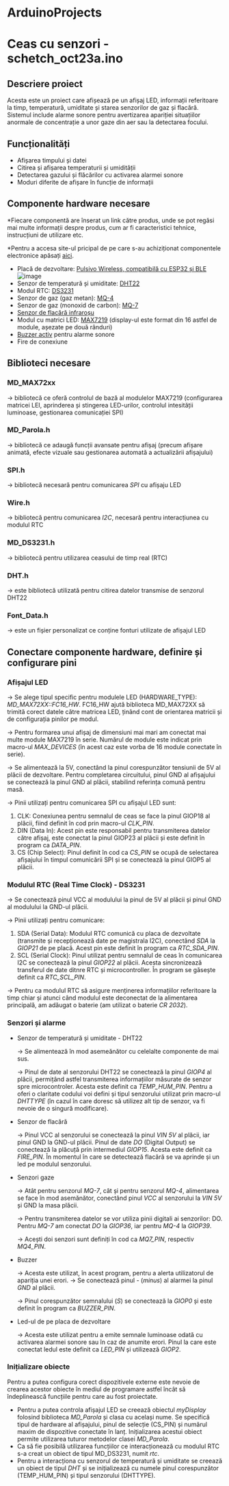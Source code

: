 # ArduinoProjects

# Ceas cu senzori - schetch_oct23a.ino

## Descriere proiect

Acesta este un proiect care afișează pe un afișaj LED, informații referitoare la timp, temperatură, umiditate și starea senzorilor de gaz și flacără. Sistemul include alarme sonore pentru avertizarea apariției situațiilor anormale de concentrație a unor gaze din aer sau la detectarea focului.

## Funcționalități

- Afișarea timpului și datei
- Citirea și afișarea temperaturii și umidității
- Detectarea gazului și flăcărilor cu activarea alarmei sonore
- Moduri diferite de afișare în funcție de informații

## Componente hardware necesare
*Fiecare componentă are înserat un link către produs, unde se pot regăsi mai multe informații despre produs, cum ar fi caracteristici tehnice, instrucțiuni de utilizare etc.

*Pentru a accesa site-ul pricipal de pe care s-au achiziționat componentele electronice apăsați [aici](https://www.optimusdigital.ro).

- Placă de dezvoltare: [Pulsivo Wireless, compatibilă cu ESP32 și BLE](https://www.optimusdigital.ro/ro/placi-cu-esp32/12933-placa-de-dezvoltare-plusivo-wireless-compatibila-cu-esp32-si-ble.html?search_query=esp32&results=28) 
![image](https://github.com/user-attachments/assets/f99be17a-e59f-439f-b10c-78fb3cdf6495)
- Senzor de temperatură și umiditate: [DHT22](https://www.optimusdigital.ro/ro/senzori-senzori-de-temperatura/3157-senzor-de-temperatura-i-umiditate-dht22am2302b.html?search_query=dht22&results=6)
- Modul RTC: [DS3231](https://www.optimusdigital.ro/ro/altele/1102-modul-cu-ceas-in-timp-real-ds3231.html?search_query=ds3231&results=6)
- Senzor de gaz (gaz metan): [MQ-4](https://www.optimusdigital.ro/ro/senzori-de-gaze/1130-modul-senzor-de-gaz-mq-4.html?search_query=senzor+gaz&results=34)
- Senzor de gaz (monoxid de carbon): [MQ-7](https://www.optimusdigital.ro/ro/senzori-de-gaze/1127-modul-senzor-de-gaz-mq-7.html?search_query=senzor+gaz&results=34)
- [Senzor de flacără infraroșu](https://www.optimusdigital.ro/ro/senzori-senzori-optici/110-modul-senzor-de-flacara-.html?search_query=flacara&results=3)
- Modul cu matrici LED: [MAX7219](https://www.optimusdigital.ro/ro/optoelectronice-matrice-de-led-uri/4154-modul-max7219-cu-4-matrice-led.html) (display-ul este format din 16 astfel de module, așezate pe două rânduri)
- [Buzzer activ](https://www.optimusdigital.ro/ro/audio-buzzere/12513-pcb-mounted-active-buzzer-module.html?search_query=buzzer&results=61) pentru alarme sonore
- Fire de conexiune

## Biblioteci necesare

### MD_MAX72xx
-> bibliotecă ce oferă controlul de bază al modulelor MAX7219 (configurarea matricei LEI, aprinderea și stingerea LED-urilor, controlul intesității luminoase, gestionarea comunicației SPI)

### MD_Parola.h
-> bibliotecă ce adaugă funcții avansate pentru afișaj (precum afișare animată, efecte vizuale sau gestionarea automată a actualizării afișajului)

### SPI.h
-> bibliotecă necesară pentru comunicarea *SPI* cu afișaju LED

### Wire.h
-> bibliotecă pentru comunicarea *I2C*, necesară pentru interacțiunea cu modulul RTC

### MD_DS3231.h
-> bibliotecă pentru utilizarea ceasului de timp real (RTC)

### DHT.h
-> este bibliotecă utilizată pentru citirea datelor transmise de senzorul DHT22

### Font_Data.h
-> este un fișier personalizat ce conține fonturi utilizate de afișajul LED

## Conectare componente hardware, definire și configurare pini 

### Afișajul LED 
-> Se alege tipul specific pentru modulele LED (HARDWARE_TYPE): *MD_MAX72XX::FC16_HW*. FC16_HW ajută biblioteca MD_MAX72XX să trimită corect datele către matricea LED, ținând cont de orientarea matricii și de configurația pinilor pe modul.

-> Pentru formarea unui afișaj de dimensiuni mai mari am conectat mai multe module MAX7219 în serie. Numărul de module este indicat prin macro-ul *MAX_DEVICES* (în acest caz este vorba de 16 module conectate în serie).

-> Se alimentează la 5V, conectând la pinul corespunzător tensiunii de 5V al plăcii de dezvoltare. Pentru completarea circuitului, pinul GND al afișajului se conectează la pinul GND al plăcii, stabilind referința comună pentru masă.

-> Pinii utilizați pentru comunicarea SPI cu afișajul LED sunt:
  1. CLK: Conexiunea pentru semnalul de ceas se face la pinul GIOP18 al plăcii, fiind definit în cod prin macro-ul *CLK_PIN*.
  2. DIN (Data In): Acest pin este responsabil pentru transmiterea datelor către afișaj, este conectat la pinul GIOP23 al plăcii și este definit în program ca *DATA_PIN*.
  3. CS (Chip Select): Pinul definit în cod ca *CS_PIN* se ocupă de selectarea afișajului în timpul comunicării SPI și se conectează la pinul GIOP5 al plăcii.

### Modulul RTC (Real Time Clock) - DS3231

-> Se conectează pinul VCC al modulului la pinul de 5V al plăcii și pinul GND al modulului la GND-ul plăcii.

-> Pinii utilizați pentru comunicare:
  1. SDA (Serial Data): Modulul RTC comunică cu placa de dezvoltate (transmite și recepționează date pe magistrala I2C), conectând *SDA* la *GIOP21* de pe placă. Acest pin este definit în program ca *RTC_SDA_PIN*.
  2. SCL (Serial Clock): Pinul utilizat pentru semnalul de ceas în comunicarea I2C se conectează la pinul *GIOP22* al plăcii. Acesta sincronizează transferul de date ditnre RTC și microcontroller. În program se găsește definit ca *RTC_SCL_PIN*.

-> Pentru ca modulul RTC să asigure menținerea informațiilor referitoare la timp chiar și atunci când modulul este deconectat de la alimentarea principală, am adăugat o baterie (am utilizat o baterie *CR 2032*).

### Senzori și alarme

- Senzor de temperatură și umiditate - DHT22

  -> Se alimentează în mod asemeănător cu celelalte componente de mai sus.

  -> Pinul de date al senzorului DHT22 se conectează la pinul *GIOP4* al plăcii, permițând astfel transmiterea informațiilor măsurate de senzor spre microcontroler. Acesta este definit ca *TEMP_HUM_PIN*. Pentru a oferi o claritate codului voi defini și tipul senzorului utilizat prin macro-ul *DHTTYPE* (în cazul în care doresc să utilizez alt tip de senzor, va fi nevoie de o singură modificare).
- Senzor de flacără

  -> Pinul VCC al senzorului se conectează la pinul *VIN 5V* al plăcii, iar pinul GND la GND-ul plăcii. Pinul de date *DO* (Digital Output) se conectează la plăcuță prin intermediul *GIOP15*. Acesta este definit ca *FIRE_PIN*. În momentul în care se detectează flacără se va aprinde și un led pe modulul senzorului.
- Senzori gaze

  -> Atât pentru senzorul *MQ-7*, cât și pentru senzorul *MQ-4*, alimentarea se face în mod asemănător, conectând pinul *VCC* al senzorului la *VIN 5V* și GND la masa plăcii.

  -> Pentru transmiterea datelor se vor utiliza pinii digitali ai senzorilor: DO. Pentru *MQ-7* am conectat *DO* la *GIOP36*, iar pentru *MQ-4* la *GIOP39*.

  -> Acești doi senzori sunt definiți în cod ca *MQ7_PIN*, respectiv *MQ4_PIN*.
- Buzzer

  -> Acesta este utilizat, în acest program, pentru a alerta utilizatorul de apariția unei erori.
  -> Se conectează pinul *-* (*minus*) al alarmei la pinul *GND* al plăcii.

  -> Pinul corespunzător semnalului (*S*) se conectează la *GIOP0* și este definit în program ca *BUZZER_PIN*.
- Led-ul de pe placa de dezvoltare

  -> Acesta este utilizat pentru a emite semnale luminoase odată cu activarea alarmei sonore sau în caz de anumite erori. Pinul la care este conectat ledul este definit ca *LED_PIN* și utilizează *GIOP2*.

 ### Inițializare obiecte
Pentru a putea configura corect dispozitivele externe este nevoie de crearea acestor obiecte în mediul de programare astfel încât să îndeplinească funcțiile pentru care au fost proiectate.
- Pentru a putea controla afișajul LED se creează obiectul *myDisplay* folosind biblioteca *MD_Parola* și clasa cu același nume. Se specifică tipul de hardware al afișajului, pinul de selecție (CS_PIN) și numărul maxim de dispozitive conectate în lanț. Inițializarea acestui obiect permite utilizarea tuturor metodelor clasei *MD_Parola*.
- Ca să fie posibilă utilizarea funcțiilor ce interacționează cu modulul RTC s-a creat un obiect de tipul MD_DS3231, numit *rtc*.
- Pentru a interacționa cu senzorul de temperatură și umiditate se creează un obiect de tipul *DHT* și se inițializează cu numele pinul corespunzător (TEMP_HUM_PIN) și tipul senzorului (DHTTYPE).
